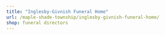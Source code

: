 ```yaml
---
title: "Inglesby-Givnish Funeral Home"
url: /maple-shade-township/inglesby-givnish-funeral-home/
shop: funeral directors
---
```

